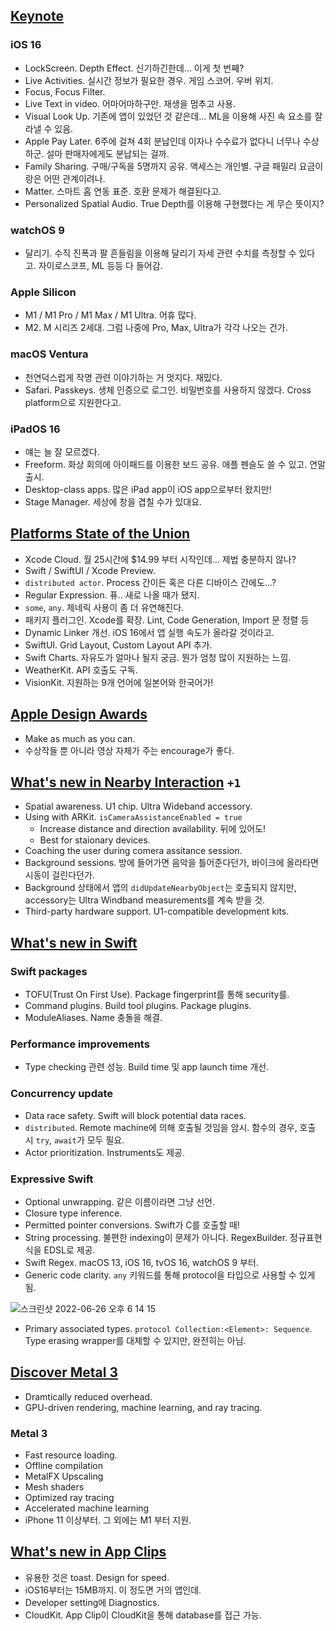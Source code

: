 ## [Keynote](https://developer.apple.com/wwdc22/101)
### iOS 16
- LockScreen. Depth Effect. 신기하긴한데... 이게 첫 번째?
- Live Activities. 실시간 정보가 필요한 경우. 게임 스코어. 우버 위치.
- Focus, Focus Filter.
- Live Text in video. 어마어마하구만. 재생을 멈추고 사용.
- Visual Look Up. 기존에 앱이 있었던 것 같은데... ML을 이용해 사진 속 요소를 잘라낼 수 있음.
- Apple Pay Later. 6주에 걸쳐 4회 분납인데 이자나 수수료가 없다니 너무나 수상하군. 설마 판매자에게도 분납되는 걸까.
- Family Sharing. 구매/구독을 5명까지 공유. 액세스는 개인별. 구글 패밀리 요금이랑은 어떤 관계이려나.
- Matter. 스마트 홈 연동 표준. 호환 문제가 해결된다고.
- Personalized Spatial Audio. True Depth를 이용해 구현했다는 게 무슨 뜻이지?
### watchOS 9
- 달리기. 수직 진폭과 팔 흔들림을 이용해 달리기 자세 관련 수치를 측정할 수 있다고. 자이로스코프, ML 등등 다 들어감.
### Apple Silicon
- M1 / M1 Pro / M1 Max / M1 Ultra. 어휴 많다.
- M2. M 시리즈 2세대. 그럼 나중에 Pro, Max, Ultra가 각각 나오는 건가.
### macOS Ventura
- 천연덕스럽게 작명 관련 이야기하는 거 멋지다. 재밌다.
- Safari. Passkeys. 생체 인증으로 로그인. 비밀번호를 사용하지 않겠다. Cross platform으로 지원한다고.
### iPadOS 16
- 얘는 늘 잘 모르겠다.
- Freeform. 화상 회의에 아이패드를 이용한 보드 공유. 애플 펜슬도 쓸 수 있고. 연말 출시.
- Desktop-class apps. 많은 iPad app이 iOS app으로부터 왔지만!
- Stage Manager. 세상에 창을 겹칠 수가 있대요.

## [Platforms State of the Union](https://developer.apple.com/wwdc22/102)
- Xcode Cloud. 월 25시간에 $14.99 부터 시작인데... 제법 충분하지 않나?
- Swift / SwiftUI / Xcode Preview. 
- `distributed actor`. Process 간이든 혹은 다른 디바이스 간에도...?
- Regular Expression. 퓨.. 새로 나올 때가 됐지.
- `some`, `any`. 제네릭 사용이 좀 더 유연해진다.
- 패키지 플러그인. Xcode를 확장. Lint, Code Generation, Import 문 정렬 등
- Dynamic Linker 개선. iOS 16에서 앱 실행 속도가 올라갈 것이라고.
- SwiftUI. Grid Layout, Custom Layout API 추가.
- Swift Charts. 자유도가 얼마나 될지 궁금. 뭔가 엄청 많이 지원하는 느낌.
- WeatherKit. API 호출도 구독.
- VisionKit. 지원하는 9개 언어에 일본어와 한국어가!

## [Apple Design Awards](https://developer.apple.com/wwdc22/103)
- Make as much as you can.
- 수상작들 뿐 아니라 영상 자체가 주는 encourage가 좋다.

## [What's new in Nearby Interaction](https://developer.apple.com/wwdc22/10008) `+1`
- Spatial awareness. U1 chip. Ultra Wideband accessory.
- Using with ARKit. `isCameraAssistanceEnabled = true`
  - Increase distance and direction availability. 뒤에 있어도!
  - Best for staionary devices.
- Coaching the user during comera assitance session.
- Background sessions. 방에 들어가면 음악을 틀어준다던가, 바이크에 올라타면 시동이 걸린다던가.
- Background 상태에서 앱의 `didUpdateNearbyObject`는 호출되지 않지만, accessory는 Ultra Windband measurements를 계속 받을 것.
- Third-party hardware support. U1-compatible development kits.

## [What's new in Swift](https://developer.apple.com/videos/play/wwdc2022/10052)
### Swift packages
- TOFU(Trust On First Use). Package fingerprint를 통해 security를.
- Command plugins. Build tool plugins. Package plugins.
- ModuleAliases. Name 충돌을 해결.
### Performance improvements
- Type checking 관련 성능. Build time 및 app launch time 개선.
### Concurrency update
- Data race safety. Swift will block potential data races.
- `distributed`. Remote machine에 의해 호출될 것임을 암시. 함수의 경우, 호출 시 `try`, `await`가 모두 필요.
- Actor prioritization. Instruments도 제공. 
### Expressive Swift
- Optional unwrapping. 같은 이름이라면 그냥 선언. 
- Closure type inference.
- Permitted pointer conversions. Swift가 C를 호출할 때!
- String processing. 불편한 indexing이 문제가 아니다. RegexBuilder. 정규표현식을 EDSL로 제공.
- Swift Regex. macOS 13, iOS 16, tvOS 16, watchOS 9 부터.
- Generic code clarity. `any` 키워드를 통해 protocol을 타입으로 사용할 수 있게 됨.

![스크린샷 2022-06-26 오후 6 14 15](https://user-images.githubusercontent.com/5267524/175807933-72254ca0-ac62-455d-b76d-03b55a97e36a.png)

- Primary associated types. `protocol Collection:<Element>: Sequence`. Type erasing wrapper를 대체할 수 있지만, 완전히는 아님.

## [Discover Metal 3](https://developer.apple.com/wwdc22/10066)
- Dramtically reduced overhead.
- GPU-driven rendering, machine learning, and ray tracing.
### Metal 3
- Fast resource loading. 
- Offline compilation
- MetalFX Upscaling
- Mesh shaders
- Optimized ray tracing
- Accelerated machine learning
- iPhone 11 이상부터. 그 외에는 M1 부터 지원.

## [What's new in App Clips](https://developer.apple.com/wwdc22/10097)
- 유용한 것은 toast. Design for speed.
- iOS16부터는 15MB까지. 이 정도면 거의 앱인데.
- Developer setting에 Diagnostics.
- CloudKit. App Clip이 CloudKit을 통해 database를 접근 가능.
